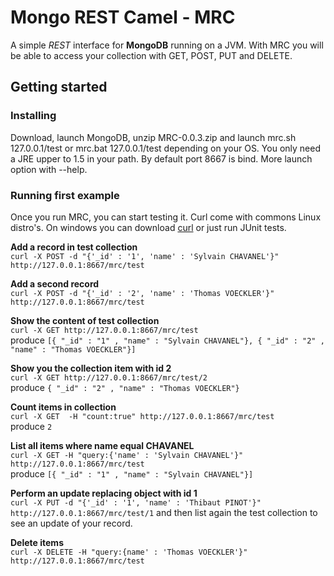 Mongo REST Camel - MRC
======================


A simple *REST* interface for **MongoDB** running on a JVM.   With MRC you will be able to access your collection with GET, POST, PUT and DELETE.

Getting started
-----------------------------

### Installing
Download, launch MongoDB,  unzip MRC-0.0.3.zip and launch mrc.sh 127.0.0.1/test or mrc.bat 127.0.0.1/test depending on your OS. You only need a JRE upper to 1.5 in your path.
By default port 8667 is bind. More launch option with --help.

### Running first example

Once you run MRC, you can start testing it. Curl come with commons Linux distro's. On windows you can download [curl](http://curl.haxx.se/download.html) or just run JUnit tests.

**Add a record in test collection**   
`curl -X POST -d "{'_id' : '1', 'name' : 'Sylvain CHAVANEL'}" http://127.0.0.1:8667/mrc/test`

**Add a second record**   
`curl -X POST -d "{'_id' : '2', 'name' : 'Thomas VOECKLER'}" http://127.0.0.1:8667/mrc/test` 

**Show the content of test collection**   
`curl -X GET http://127.0.0.1:8667/mrc/test`   
produce  `[{ "_id" : "1" , "name" : "Sylvain CHAVANEL"}, { "_id" : "2" , "name" : "Thomas VOECKLER"}]`   

**Show you the collection item with id 2**   
`curl -X GET http://127.0.0.1:8667/mrc/test/2`   
produce `{ "_id" : "2" , "name" : "Thomas VOECKLER"}`

**Count items in collection**   
`curl -X GET  -H "count:true" http://127.0.0.1:8667/mrc/test`   
produce   `2`

**List all items where name equal CHAVANEL**   
`curl -X GET -H "query:{'name' : 'Sylvain CHAVANEL'}"  http://127.0.0.1:8667/mrc/test`   
produce `[{ "_id" : "1" , "name" : "Sylvain CHAVANEL"}]`

**Perform an update replacing object with id 1**   
`curl -X PUT -d "{'_id' : '1', 'name' : 'Thibaut PINOT'}" http://127.0.0.1:8667/mrc/test/1` and then list again the test collection to see an update of your record.

**Delete items**   
`curl -X DELETE -H "query:{name' : 'Thomas VOECKLER'}" http://127.0.0.1:8667/mrc/test`


